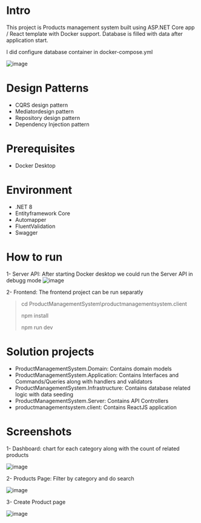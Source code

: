 # Intro 
This project is Products management system built using ASP.NET Core app / React template with Docker support.
Database is filled with data after application start.

I did configure database container in docker-compose.yml 

![image](https://github.com/Taha-Seddik/ProductsManagementSPA/assets/16271638/a3637fc7-f64a-4708-85da-55e21d9c6dd2)

# Design Patterns
- CQRS design pattern
- Mediatordesign pattern
- Repository design pattern
- Dependency Injection pattern

# Prerequisites
- Docker Desktop

# Environment 
- .NET 8
- Entityframework Core
- Automapper
- FluentValidation
- Swagger

# How to run
1- Server API:
After starting Docker desktop we could run the Server API in debugg mode
![image](https://github.com/Taha-Seddik/ProductsManagementSPA/assets/16271638/c6d49822-4aa4-4e98-bb77-b6f2f96b4597)

2- Frontend:
The frontend project can be run separatly 
> cd ProductManagementSystem\productmanagementsystem.client
> 
> npm install
> 
> npm run dev

# Solution projects 
- ProductManagementSystem.Domain: Contains domain models
- ProductManagementSystem.Application: Contains Interfaces and Commands/Queries along with handlers and validators
- ProductManagementSystem.Infrastructure: Contains database related logic with data seeding
- ProductManagementSystem.Server: Contains API Controllers
- productmanagementsystem.client: Contains ReactJS application

# Screenshots 

1- Dashboard: chart for each category along with the count of related products

![image](https://github.com/Taha-Seddik/ProductsManagementSPA/assets/16271638/2969a918-ac36-4bc4-9df3-15aeb7309162)

2- Products Page: Filter by category and do search 

![image](https://github.com/Taha-Seddik/ProductsManagementSPA/assets/16271638/75b30c2e-6b9d-4584-9720-0efcbf229d14)

3- Create Product page

![image](https://github.com/Taha-Seddik/ProductsManagementSPA/assets/16271638/2f0785d0-794e-4a41-99eb-d780946042cf)
